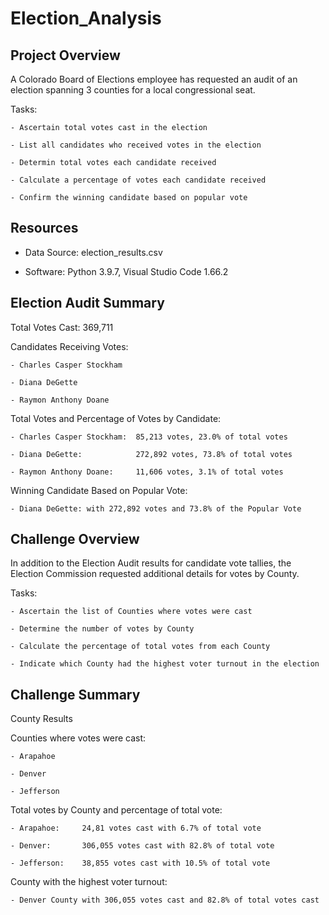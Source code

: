 # Election_Analysis

## Project Overview
A Colorado Board of Elections employee has requested an audit of an election spanning 3 counties for a local congressional seat.  

Tasks:

    - Ascertain total votes cast in the election
    
    - List all candidates who received votes in the election
    
    - Determin total votes each candidate received
    
    - Calculate a percentage of votes each candidate received
    
    - Confirm the winning candidate based on popular vote

## Resources
- Data Source: election_results.csv

- Software: Python 3.9.7, Visual Studio Code 1.66.2

## Election Audit Summary
Total Votes Cast: 369,711

Candidates Receiving Votes:

    - Charles Casper Stockham
    
    - Diana DeGette
    
    - Raymon Anthony Doane
    
Total Votes and Percentage of Votes by Candidate:

    - Charles Casper Stockham:  85,213 votes, 23.0% of total votes
    
    - Diana DeGette:            272,892 votes, 73.8% of total votes
    
    - Raymon Anthony Doane:     11,606 votes, 3.1% of total votes
    
Winning Candidate Based on Popular Vote:

    - Diana DeGette: with 272,892 votes and 73.8% of the Popular Vote

## Challenge Overview
In addition to the Election Audit results for candidate vote tallies, the Election Commission requested additional details for votes by County.

Tasks: 

    - Ascertain the list of Counties where votes were cast
    
    - Determine the number of votes by County
    
    - Calculate the percentage of total votes from each County
    
    - Indicate which County had the highest voter turnout in the election

## Challenge Summary
County Results

Counties where votes were cast:

    - Arapahoe
    
    - Denver
    
    - Jefferson
    
Total votes by County and percentage of total vote:

    - Arapahoe:     24,81 votes cast with 6.7% of total vote
    
    - Denver:       306,055 votes cast with 82.8% of total vote
    
    - Jefferson:    38,855 votes cast with 10.5% of total vote
    
County with the highest voter turnout:

    - Denver County with 306,055 votes cast and 82.8% of total votes cast

